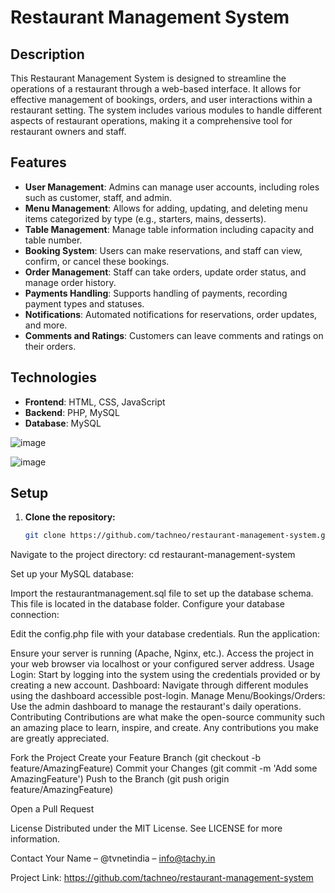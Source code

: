 # Restaurant Management System

## Description

This Restaurant Management System is designed to streamline the operations of a restaurant through a web-based interface. It allows for effective management of bookings, orders, and user interactions within a restaurant setting. The system includes various modules to handle different aspects of restaurant operations, making it a comprehensive tool for restaurant owners and staff.

## Features

- **User Management**: Admins can manage user accounts, including roles such as customer, staff, and admin.
- **Menu Management**: Allows for adding, updating, and deleting menu items categorized by type (e.g., starters, mains, desserts).
- **Table Management**: Manage table information including capacity and table number.
- **Booking System**: Users can make reservations, and staff can view, confirm, or cancel these bookings.
- **Order Management**: Staff can take orders, update order status, and manage order history.
- **Payments Handling**: Supports handling of payments, recording payment types and statuses.
- **Notifications**: Automated notifications for reservations, order updates, and more.
- **Comments and Ratings**: Customers can leave comments and ratings on their orders.

## Technologies

- **Frontend**: HTML, CSS, JavaScript
- **Backend**: PHP, MySQL
- **Database**: MySQL

![image](https://github.com/tachneo/restaurant-management-system/assets/35033453/ef83583d-f18e-431a-a417-9bab93f29a36)


![image](https://github.com/tachneo/restaurant-management-system/assets/35033453/c1490159-889e-4484-a142-efb7f038de14)


## Setup

1. **Clone the repository:**

   ```bash
   git clone https://github.com/tachneo/restaurant-management-system.git

Navigate to the project directory:
cd restaurant-management-system

Set up your MySQL database:

Import the restaurantmanagement.sql file to set up the database schema. This file is located in the database folder.
Configure your database connection:

Edit the config.php file with your database credentials.
Run the application:

Ensure your server is running (Apache, Nginx, etc.).
Access the project in your web browser via localhost or your configured server address.
Usage
Login: Start by logging into the system using the credentials provided or by creating a new account.
Dashboard: Navigate through different modules using the dashboard accessible post-login.
Manage Menu/Bookings/Orders: Use the admin dashboard to manage the restaurant's daily operations.
Contributing
Contributions are what make the open-source community such an amazing place to learn, inspire, and create. Any contributions you make are greatly appreciated.

Fork the Project
Create your Feature Branch (git checkout -b feature/AmazingFeature)
Commit your Changes (git commit -m 'Add some AmazingFeature')
Push to the Branch (git push origin feature/AmazingFeature)

Open a Pull Request

License
Distributed under the MIT License. See LICENSE for more information.

Contact
Your Name – @tvnetindia – info@tachy.in

Project Link: https://github.com/tachneo/restaurant-management-system

